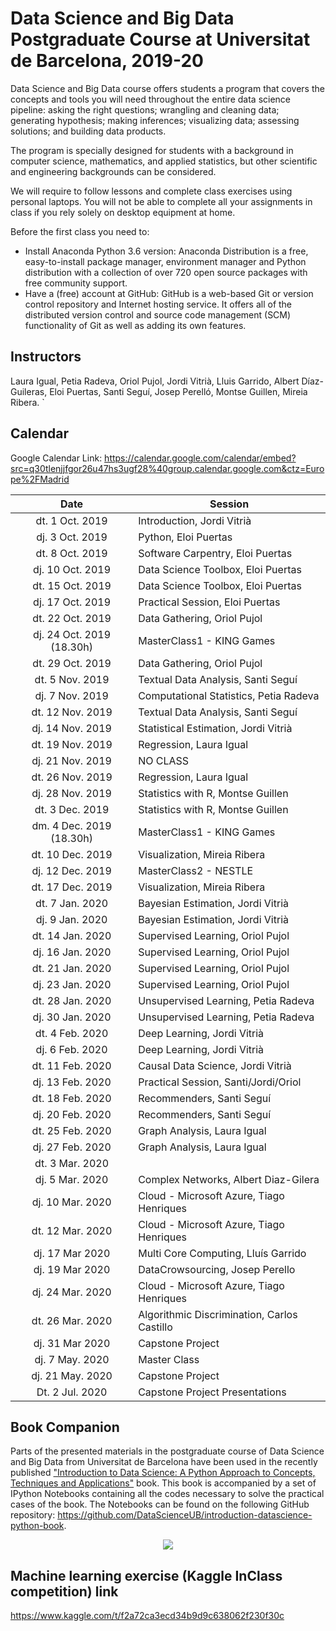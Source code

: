 # Data Science and Big Data Postgraduate Course at Universitat de Barcelona, 2019-20

Data Science and Big Data
course offers students a program that covers the concepts and tools you will need throughout the entire data science pipeline: asking the right questions; wrangling and cleaning data; generating hypothesis; making inferences; visualizing data; assessing solutions; and building data products.

The program is specially designed for students with a background in computer science, mathematics, and applied statistics, but other scientific and engineering backgrounds can be considered.

We will require to follow lessons and complete class exercises using personal laptops. You will not be able to complete all your assignments in class if you rely solely on desktop equipment at home.

Before the first class you need to:

+ Install Anaconda Python 3.6 version: Anaconda Distribution is a free, easy-to-install package manager, environment manager and Python distribution with a collection of over 720 open source packages with free community support.
+ Have a (free) account at GitHub: GitHub is a web-based Git or version control repository and Internet hosting service. It offers all of the distributed version control and source code management (SCM) functionality of Git as well as adding its own features.

## Instructors

Laura Igual, Petia Radeva, Oriol Pujol, Jordi Vitrià, Lluis Garrido, Albert Díaz-Guileras, Eloi Puertas, Santi Seguí, Josep Perelló, Montse Guillen, Mireia Ribera.
`
<!--
## Collaborations

<p align="center"> 
<img src="images/collab.png">
</p>
-->
## Calendar
Google Calendar Link:
https://calendar.google.com/calendar/embed?src=q30tlenjjfgor26u47hs3ugf28%40group.calendar.google.com&ctz=Europe%2FMadrid

| Date        | Session           | 
| :-------------: | ------------- | 
| dt. 1 Oct. 2019      | Introduction, Jordi Vitrià |  
| dj. 3 Oct. 2019	| Python, Eloi Puertas | 
| dt. 8 Oct. 2019	| Software Carpentry, Eloi Puertas  | 
| dj. 10 Oct. 2019	| Data Science Toolbox, Eloi Puertas |
| dt. 15 Oct. 2019	|  Data Science Toolbox, Eloi Puertas| 
| dj. 17 Oct. 2019	| Practical Session, Eloi Puertas |
| dt. 22 Oct. 2019	| Data Gathering, Oriol Pujol |
| dj. 24 Oct. 2019 (18.30h)	| MasterClass1 - KING Games |
| dt. 29 Oct. 2019	| Data Gathering, Oriol Pujol |
| dt. 5 Nov. 2019	| Textual Data Analysis, Santi Seguí |
| dj. 7 Nov. 2019	| Computational Statistics, Petia Radeva |
| dt. 12 Nov. 2019	| Textual Data Analysis, Santi Seguí |
| dj. 14 Nov. 2019	| Statistical Estimation, Jordi Vitrià |
| dt. 19 Nov. 2019	| Regression, Laura Igual | 
| dj. 21 Nov. 2019	|  NO CLASS | 
| dt. 26 Nov. 2019	| Regression, Laura Igual |
| dj. 28 Nov. 2019	| Statistics with R, Montse Guillen | 
| dt.  3 Dec. 2019	| Statistics with R, Montse Guillen |
| dm.  4 Dec. 2019 (18.30h)	| MasterClass1 - KING Games |
| dt. 10 Dec. 2019	| Visualization, Mireia Ribera |
| dj. 12 Dec. 2019	| MasterClass2 - NESTLE  |
| dt. 17 Dec. 2019	| Visualization, Mireia Ribera  |
| dt.  7 Jan. 2020	| Bayesian Estimation, Jordi Vitrià |
| dj. 9 Jan. 2020	  | Bayesian Estimation, Jordi Vitrià |
| dt. 14 Jan. 2020	| Supervised Learning, Oriol Pujol |
| dj. 16 Jan. 2020	| Supervised Learning, Oriol Pujol |
| dt. 21 Jan. 2020	| Supervised Learning, Oriol Pujol |
| dj. 23 Jan. 2020	| Supervised Learning, Oriol Pujol |
| dt. 28 Jan. 2020	| Unsupervised Learning, Petia Radeva | 
| dj. 30 Jan. 2020	| Unsupervised Learning, Petia Radeva | 
| dt. 4 Feb. 2020	  | Deep Learning, Jordi Vitrià | 
| dj. 6 Feb. 2020	  | Deep Learning, Jordi Vitrià | 
| dt. 11 Feb. 2020	| Causal Data Science, Jordi Vitrià |
| dj. 13 Feb. 2020	| Practical Session, Santi/Jordi/Oriol |
| dt. 18 Feb. 2020	| Recommenders, Santi Seguí  |
| dj. 20 Feb. 2020	| Recommenders, Santi Seguí |
| dt. 25 Feb. 2020	| Graph Analysis, Laura Igual |
| dj. 27 Feb. 2020	| Graph Analysis, Laura Igual |
| dt. 3 Mar. 2020	  |  |
| dj. 5 Mar. 2020	  | Complex Networks, Albert Diaz-Gilera |
| dj. 10 Mar. 2020	| Cloud - Microsoft Azure, Tiago Henriques|
| dt. 12 Mar. 2020	| Cloud - Microsoft Azure, Tiago Henriques |
| dj. 17 Mar 2020	  | Multi Core Computing, Lluís Garrido |
| dj. 19 Mar 2020	  | DataCrowsourcing, Josep Perello |
| dj. 24 Mar. 2020	| Cloud - Microsoft Azure, Tiago Henriques  |
| dt. 26 Mar. 2020	| Algorithmic Discrimination, Carlos Castillo |
| dj. 31 Mar 2020	  | Capstone Project |
| dj. 7 May. 2020	  | Master Class  |
| dj. 21 May. 2020	| Capstone Project  |
| Dt. 2  Jul. 2020	| Capstone Project Presentations |



## Book Companion

Parts of the presented materials in the postgraduate course of Data Science and Big Data from Universitat de Barcelona have been used in the recently published ["Introduction to Data Science: A Python Approach to Concepts, Techniques and Applications"](http://www.springer.com/gp/book/9783319500164) book. This book is accompanied by a set of IPython Notebooks containing all the codes necessary to solve the practical cases of the book. The Notebooks can be found on the following GitHub repository: https://github.com/DataScienceUB/introduction-datascience-python-book. 

<p align="center"> 
<img src="images/llibre.jpg">
</p>


## Machine learning exercise (Kaggle InClass competition) link
https://www.kaggle.com/t/f2a72ca3ecd34b9d9c638062f230f30c
